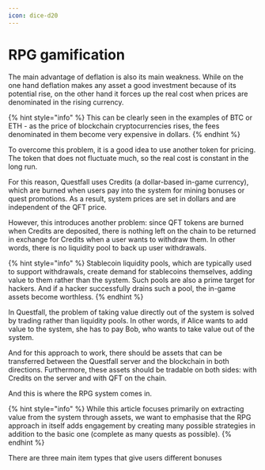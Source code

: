 ```yaml
---
icon: dice-d20
---
```


# RPG gamification

The main advantage of deflation is also its main weakness. While on the one hand deflation makes any asset a good investment because of its potential rise, on the other hand it forces up the real cost when prices are denominated in the rising currency.&#x20;

{% hint style="info" %}
This can be clearly seen in the examples of BTC or ETH - as the price of blockchain cryptocurrencies rises, the fees denominated in them become very expensive in dollars.
{% endhint %}

To overcome this problem, it is a good idea to use another token for pricing. The token that does not fluctuate much, so the real cost is constant in the long run.

For this reason, Questfall uses Credits (a dollar-based in-game currency), which are burned when users pay into the system for mining bonuses or quest promotions. As a result, system prices are set in dollars and are independent of the QFT price.

However, this introduces another problem: since QFT tokens are burned when Credits are deposited, there is nothing left on the chain to be returned in exchange for Credits when a user wants to withdraw them. In other words, there is no liquidity pool to back up user withdrawals.

{% hint style="info" %}
Stablecoin liquidity pools, which are typically used to support withdrawals, create demand for stablecoins themselves, adding value to them rather than the system. Such pools are also a prime target for hackers. And if a hacker successfully drains such a pool, the in-game assets become worthless.
{% endhint %}

In Questfall, the problem of taking value directly out of the system is solved by trading rather than liquidity pools. In other words, if Alice wants to add value to the system, she has to pay Bob, who wants to take value out of the system.&#x20;

And for this approach to work, there should be assets that can be transferred between the Questfall server and the blockchain in both directions. Furthermore, these assets should be tradable on both sides: with Credits on the server and with QFT on the chain.

And this is where the RPG system comes in.

{% hint style="info" %}
While this article focuses primarily on extracting value from the system through assets, we want to emphasise that the RPG approach in itself adds engagement by creating many possible strategies in addition to the basic one (complete as many quests as possible).
{% endhint %}



There are three main item types that give users different bonuses
